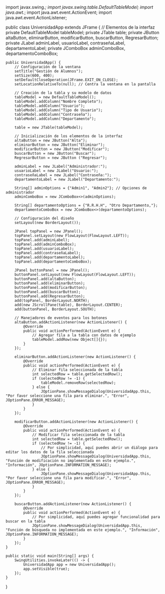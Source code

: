 import javax.swing.*;
import javax.swing.table.DefaultTableModel;
import java.awt.*;
import java.awt.event.ActionEvent;
import java.awt.event.ActionListener;

public class UniversidadApp extends JFrame {
    // Elementos de la interfaz
    private DefaultTableModel tableModel;
    private JTable table;
    private JButton altaButton, eliminarButton, modificarButton, buscarButton, RegresarButton;
    private JLabel adminLabel, usuarioLabel, contraseñaLabel, departamentoLabel;
    private JComboBox<String> adminComboBox, departamentoComboBox;

    public UniversidadApp() {
        // Configuración de la ventana
        setTitle("Gestión de Alumnos");
        setSize(600, 400);
        setDefaultCloseOperation(JFrame.EXIT_ON_CLOSE);
        setLocationRelativeTo(null); // Centra la ventana en la pantalla

        // Creación de la tabla y su modelo de datos
        tableModel = new DefaultTableModel();
        tableModel.addColumn("Nombre Completo");
        tableModel.addColumn("Usuario");
        tableModel.addColumn("Tipo de Usuario");
        tableModel.addColumn("Contraseña");
        tableModel.addColumn("Departamento");

        table = new JTable(tableModel);

        // Inicialización de los elementos de la interfaz
        altaButton = new JButton("Alta");
        eliminarButton = new JButton("Eliminar");
        modificarButton = new JButton("Modificar");
        buscarButton = new JButton("Buscar");
        RegresarButton = new JButton ("Regresar");

        adminLabel = new JLabel("Administrador:");
        usuarioLabel = new JLabel("Usuario:");
        contraseñaLabel = new JLabel("Contraseña:");
        departamentoLabel = new JLabel("Departamento:");

        String[] adminOptions = {"Admin1", "Admin2"}; // Opciones de administrador
        adminComboBox = new JComboBox<>(adminOptions);

        String[] departamentoOptions = {"R.R.H.H", "Otro Departamento,"};
        departamentoComboBox = new JComboBox<>(departamentoOptions);

        // Configuración del diseño
        setLayout(new BorderLayout());

        JPanel topPanel = new JPanel();
        topPanel.setLayout(new FlowLayout(FlowLayout.LEFT));
        topPanel.add(adminLabel);
        topPanel.add(adminComboBox);
        topPanel.add(usuarioLabel);
        topPanel.add(contraseñaLabel);
        topPanel.add(departamentoLabel);
        topPanel.add(departamentoComboBox);

        JPanel buttonPanel = new JPanel();
        buttonPanel.setLayout(new FlowLayout(FlowLayout.LEFT));
        buttonPanel.add(altaButton);
        buttonPanel.add(eliminarButton);
        buttonPanel.add(modificarButton);
        buttonPanel.add(buscarButton);
        buttonPanel.add(RegresarButton);
        add(topPanel, BorderLayout.NORTH);
        add(new JScrollPane(table), BorderLayout.CENTER);
        add(buttonPanel, BorderLayout.SOUTH);

        // Manejadores de eventos para los botones
        altaButton.addActionListener(new ActionListener() {
            @Override
            public void actionPerformed(ActionEvent e) {
                // Agregar fila a la tabla con datos de ejemplo
                tableModel.addRow(new Object[]{});
            }
        });

        eliminarButton.addActionListener(new ActionListener() {
            @Override
            public void actionPerformed(ActionEvent e) {
                // Eliminar fila seleccionada de la tabla
                int selectedRow = table.getSelectedRow();
                if (selectedRow != -1) {
                    tableModel.removeRow(selectedRow);
                } else {
                    JOptionPane.showMessageDialog(UniversidadApp.this, "Por favor seleccione una fila para eliminar.", "Error", JOptionPane.ERROR_MESSAGE);
                }
            }
        });

        modificarButton.addActionListener(new ActionListener() {
            @Override
            public void actionPerformed(ActionEvent e) {
                // Modificar fila seleccionada de la tabla
                int selectedRow = table.getSelectedRow();
                if (selectedRow != -1) {
                    // Por simplicidad, aquí puedes abrir un diálogo para editar los datos de la fila seleccionada
                    JOptionPane.showMessageDialog(UniversidadApp.this, "Función de modificación no implementada en este ejemplo.", "Información", JOptionPane.INFORMATION_MESSAGE);
                } else {
                    JOptionPane.showMessageDialog(UniversidadApp.this, "Por favor seleccione una fila para modificar.", "Error", JOptionPane.ERROR_MESSAGE);
                }
            }
        });

        buscarButton.addActionListener(new ActionListener() {
            @Override
            public void actionPerformed(ActionEvent e) {
                // Por simplicidad, aquí puedes agregar funcionalidad para buscar en la tabla
                JOptionPane.showMessageDialog(UniversidadApp.this, "Función de búsqueda no implementada en este ejemplo.", "Información", JOptionPane.INFORMATION_MESSAGE);
            }
        });
    }

    public static void main(String[] args) {
        SwingUtilities.invokeLater(() -> {
            UniversidadApp app = new UniversidadApp();
            app.setVisible(true);
        });
    }
}
